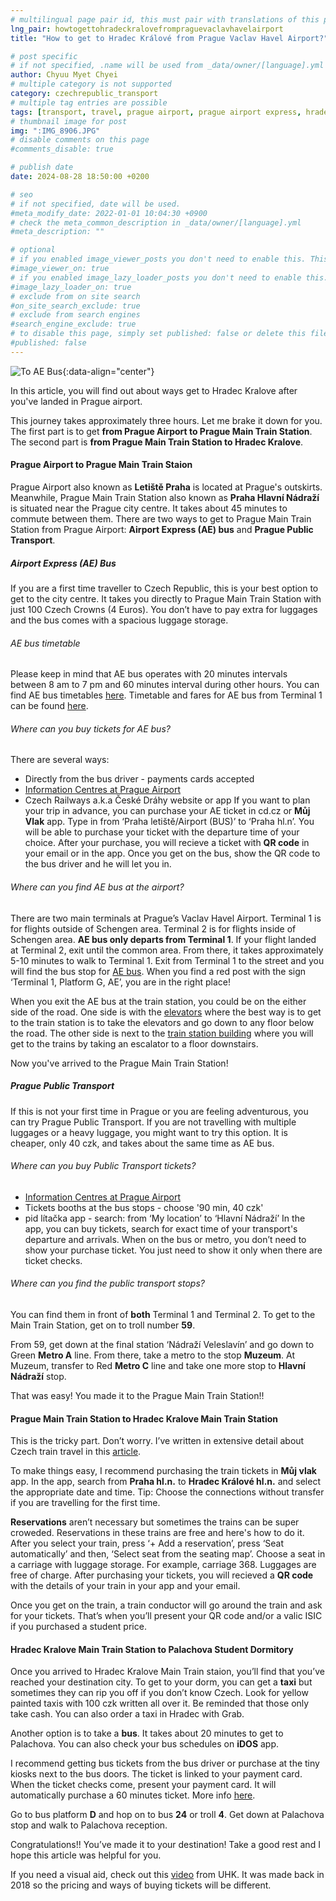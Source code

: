 ```yaml
---
# multilingual page pair id, this must pair with translations of this page. (This name must be unique)
lng_pair: howtogettohradeckralovefrompraguevaclavhavelairport
title: "How to get to Hradec Králové from Prague Vaclav Havel Airport?"

# post specific
# if not specified, .name will be used from _data/owner/[language].yml
author: Chyuu Myet Chyei
# multiple category is not supported
category: czechrepublic_transport
# multiple tag entries are possible
tags: [transport, travel, prague airport, prague airport express, hradec kralove]
# thumbnail image for post
img: ":IMG_8906.JPG"
# disable comments on this page
#comments_disable: true

# publish date
date: 2024-08-28 18:50:00 +0200

# seo
# if not specified, date will be used.
#meta_modify_date: 2022-01-01 10:04:30 +0900
# check the meta_common_description in _data/owner/[language].yml
#meta_description: ""

# optional
# if you enabled image_viewer_posts you don't need to enable this. This is only if image_viewer_posts = false
#image_viewer_on: true
# if you enabled image_lazy_loader_posts you don't need to enable this. This is only if image_lazy_loader_posts = false
#image_lazy_loader_on: true
# exclude from on site search
#on_site_search_exclude: true
# exclude from search engines
#search_engine_exclude: true
# to disable this page, simply set published: false or delete this file
#published: false
---
```

<!-- outline-start -->

![To AE Bus](:IMG_8906.JPG){:data-align="center"}

In this article, you will find out about ways get to Hradec Kralove after you've landed in Prague airport. 

This journey takes approximately three hours. Let me brake it down for you. The first part is to get **from Prague Airport to Prague Main Train Station**. The second part is **from Prague Main Train Station to Hradec Kralove**. 


#### Prague Airport to Prague Main Train Staion
Prague Airport also known as **Letiště Praha** is located at Prague's outskirts. Meanwhile, Prague Main Train Station also known as **Praha Hlavní Nádraží** is situated near the Prague city centre. It takes about 45 minutes to commute between them. There are two ways to get to Prague Main Train Station from Prague Airport: **Airport Express (AE) bus** and **Prague Public Transport**.


##### Airport Express (AE) Bus
If you are a first time traveller to Czech Republic, this is your best option to get to the city centre. It takes you directly to Prague Main Train Station with just 100 Czech Crowns (4 Euros). You don’t have to pay extra for luggages and the bus comes with a spacious luggage storage. 

###### AE bus timetable
Please keep in mind that AE bus operates with 20 minutes intervals between 8 am to 7 pm and 60 minutes interval during other hours. You can find AE bus timetables [here](https://jrportal.dpp.cz/jrportal3/LineList.aspx?t=10&mi=12&n=0&lc=290&d=2024-09-02).  Timetable and fares for AE bus from Terminal 1 can be found [here](https://jrportal.dpp.cz/DataFTP/JRPortalData/290/20240902/290_(628_7)Z.pdf).

###### Where can you buy tickets for AE bus?
There are several ways:
- Directly from the bus driver - payments cards accepted
- [Information Centres at Prague Airport](https://www.dpp.cz/en/travelling/transport-to-airport/information-centres-at-prague-airport)
- Czech Railways a.k.a České Dráhy website or app
If you want to plan your trip in advance, you can purchase your AE ticket in cd.cz or **Můj Vlak** app. Type in from ‘Praha letiště/Airport (BUS)’ to ‘Praha hl.n’. You will be able to purchase your ticket with the departure time of your choice. After your purchase, you will recieve a ticket with **QR code** in your email or in the app. Once you get on the bus, show the QR code to the bus driver and he will let you in. 

###### Where can you find AE bus at the airport?
There are two main terminals at Prague’s Vaclav Havel Airport. Terminal 1 is for flights outside of Schengen area. Terminal 2 is for flights inside of Schengen area. **AE bus only departs from Terminal 1**. If your flight landed at Terminal 2, exit until the common area. From there, it takes approximately 5-10 minutes to walk to Terminal 1. Exit from Terminal 1 to the street and you will find the bus stop for [AE bus](https://maps.app.goo.gl/dDNeoeRN4tambSc49). When you find a red post with the sign ‘Terminal 1, Platform G, AE’, you are in the right place!

When you exit the AE bus at the train station, you could be on the either side of the road. One side is with the [elevators](https://maps.app.goo.gl/8oSuKdtaDsaAFNad7) where the best way is to get to the train station is to take the elevators and go down to any floor below the road. The other side is next to the [train station building](https://maps.app.goo.gl/ac5PysjXfHLVmgF19) where you will get to the trains by taking an escalator to a floor downstairs. 

Now you've arrived to the Prague Main Train Station!


##### Prague Public Transport
If this is not your first time in Prague or you are feeling adventurous, you can try Prague Public Transport. If you are not travelling with multiple luggages or a heavy luggage, you might want to try this option. It is cheaper, only 40 czk, and takes about the same time as AE bus. 

###### Where can you buy Public Transport tickets?
- [Information Centres at Prague Airport](https://www.dpp.cz/en/travelling/transport-to-airport/information-centres-at-prague-airport)
- Tickets booths at the bus stops - choose '90 min, 40 czk'
- pid lítačka app - search: from ‘My location’ to ‘Hlavní Nádraží’
In the app, you can buy tickets, search for exact time of your transport's departure and arrivals. When on the bus or metro, you don’t need to show your purchase ticket. You just need to show it only when there are ticket checks.

###### Where can you find the public transport stops?
You can find them in front of **both** Terminal 1 and Terminal 2. To get to the Main Train Station, get on to troll number **59**. 

From 59, get down at the final station ‘Nádraží Veleslavín’ and go down to Green **Metro A** line. From there, take a metro to the stop **Muzeum**. At Muzeum, transfer to Red **Metro C** line and take one more stop to **Hlavní Nádraží** stop. 

That was easy! You made it to the Prague Main Train Station!!


#### Prague Main Train Station to Hradec Kralove Main Train Station
This is the tricky part. Don’t worry. I’ve written in extensive detail about Czech train travel in this [article](https://chyuu.cz/posts/2022-10-01-travel-cz-train). 

To make things easy, I recommend purchasing the train tickets in **Můj vlak** app. In the app, search from **Praha hl.n.** to **Hradec Králové hl.n.** and select the appropriate date and time. Tip: Choose the connections without transfer if you are travelling for the first time. 

**Reservations** aren’t necessary but sometimes the trains can be super croweded. Reservations in these trains are free and here's how to do it. After you select your train, press ‘+ Add a reservation’, press ‘Seat automatically’ and then, ‘Select seat from the seating map’. Choose a seat in a carriage with luggage storage. For example, carriage 368. Luggages are free of charge. After purchasing your tickets, you will recieved a **QR code** with the details of your train in your app and your email.

Once you get on the train, a train conductor will go around the train and ask for your tickets. That’s when you’ll present your QR code and/or a valic ISIC if you purchased a student price.


#### Hradec Kralove Main Train Station to Palachova Student Dormitory

Once you arrived to Hradec Kralove Main Train staion, you’ll find that you’ve reached your destination city. To get to your dorm, you can get a **taxi** but sometimes they can rip you off if you don’t know Czech. Look for yellow painted taxis with 100 czk written all over it. Be reminded that those only take cash. You can also order a taxi in Hradec with Grab. 

Another option is to take a **bus**. It takes about 20 minutes to get to Palachova. You can also check your bus schedules on **iDOS** app.

I recommend getting bus tickets from the bus driver or purchase at the tiny kiosks next to the bus doors. The ticket is linked to your payment card. When the ticket checks come, present your payment card. It will automatically purchase a 60 minutes ticket. More info [here](https://www.dpmhk.cz/en/5/Fare/). 

Go to bus platform **D** and hop on to bus **24** or troll **4**. Get down at Palachova stop and walk to Palachova reception.

Congratulations!! You’ve made it to your destination! Take a good rest and I hope this article was helpful for you.

If you need a visual aid, check out this [video](https://www.youtube.com/watch?v=XsXMMbcvNjA&t=312s) from UHK. It was made back in 2018 so the pricing and ways of buying tickets will be different.